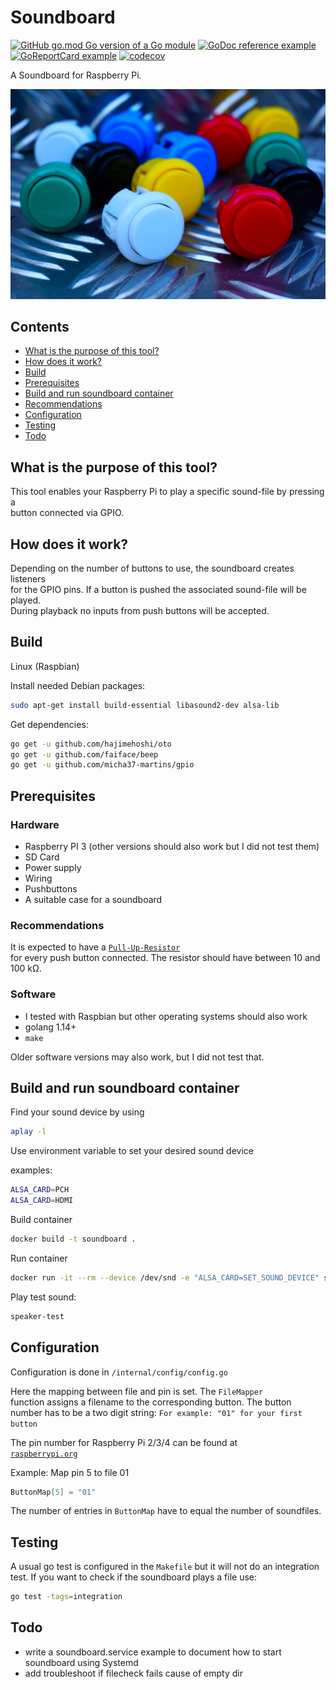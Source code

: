 Soundboard
===================

[![GitHub go.mod Go version of a Go module](https://img.shields.io/github/go-mod/go-version/gomods/athens.svg)](https://github.com/micha37-martins/soundboard)
[![GoDoc reference example](https://img.shields.io/badge/godoc-reference-blue.svg)](https://pkg.go.dev/micha37-martins/soundboard)
[![GoReportCard example](https://goreportcard.com/badge/github.com/micha37-martins/soundboard)](https://goreportcard.com/report/github.com/micha37-martins/soundboard)
[![codecov](https://codecov.io/gh/micha37-martins/soundboard/branch/master/graph/badge.svg)](https://codecov.io/gh/micha37-martins/soundboard)

A Soundboard for Raspberry Pi.

![pushbuttons](assets/pushbuttons.JPG)

Contents
----
- [What is the purpose of this tool?](#what-is-the-purpose-of-this-tool?)
- [How does it work?](#how-does-it-work?)
- [Build](#build)
- [Prerequisites](#prerequisites)
- [Build and run soundboard container](#build-and-run-soundboard-container)
- [Recommendations](#recommendations)
- [Configuration](#configuration)
- [Testing](#testing)
- [Todo](#todo)

What is the purpose of this tool?
----
This tool enables your Raspberry Pi to play a specific sound-file by pressing a  
button connected via GPIO.

How does it work?
----
Depending on the number of buttons to use, the soundboard creates listeners  
for the GPIO pins. If a button is pushed the associated sound-file will be played.  
During playback no inputs from push buttons will be accepted.

Build
----
Linux (Raspbian)

Install needed Debian packages:
```sh
sudo apt-get install build-essential libasound2-dev alsa-lib
```

Get dependencies:
```sh
go get -u github.com/hajimehoshi/oto
go get -u github.com/faiface/beep
go get -u github.com/micha37-martins/gpio
```

Prerequisites
----

### Hardware

- Raspberry PI 3 (other versions should also work but I did not test them)
- SD Card
- Power supply
- Wiring
- Pushbuttons
- A suitable case for a soundboard

### Recommendations

It is expected to have a [`Pull-Up-Resistor`](https://en.wikipedia.org/wiki/Pull-up_resistor)  
for every push button connected. The resistor should have between 10 and 100 k&#8486;.

### Software

- I tested with Raspbian but other operating systems should also work
- golang 1.14+
- `make`

Older software versions may also work, but I did not test that.

Build and run soundboard container
----
Find your sound device by using
```sh
aplay -l
```

Use environment variable to set your desired sound device

examples:
```sh
ALSA_CARD=PCH
ALSA_CARD=HDMI

```

Build container
```sh
docker build -t soundboard .
```

Run container
```sh
docker run -it --rm --device /dev/snd -e "ALSA_CARD=SET_SOUND_DEVICE" soundboard:0.0.1 /bin/sh
```
Play test sound:
```sh
speaker-test
```


Configuration
----
Configuration is done in `/internal/config/config.go`

Here the mapping between file and pin is set. The `FileMapper`  
function assigns a filename to the corresponding button. The button  
number has to be a two digit string:
`For example: "01" for your first button`

The pin number for Raspberry Pi 2/3/4 can be found at  
[`raspberrypi.org`](https://www.raspberrypi.org/documentation/usage/gpio/)  

Example:
Map pin 5 to file 01

```go
ButtonMap[5] = "01"
```

The number of entries in `ButtonMap` have to equal the number of soundfiles.

Testing
----
A usual go test is configured in the `Makefile` but it will not do an integration test. If you want to check if the soundboard plays a file use:
```sh
go test -tags=integration
```

Todo
----
- write a soundboard.service example to document how to start
  soundboard using Systemd
- add troubleshoot if filecheck fails cause of empty dir
